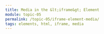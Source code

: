 ```yaml
---
title: Media in the &lt;iframe&gt; Element
module: topic-05
permalink: /topic-05/iframe-element-media/
tags: elements, html, iframe, media
---
```


<div class="divider-heading"></div>
